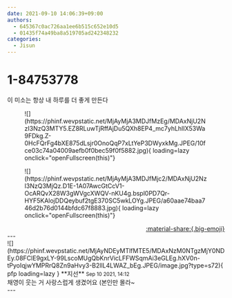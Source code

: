 ```yaml
---
date: 2021-09-10 14:06:39+09:00
authors:
  - 645367c0ac726aa1ee6b515c652e10d5
  - 01435f74a49ba8a519705ad242348232
categories:
  - Jisun
---
```


# 1-84753778

<div class="post-container" markdown="1">
<div class="content-container md-sidebar__scrollwrap" markdown="1">

이 미소는 항상 내 하루를 더 좋게 만든다
<figure markdown="1">
![](https://phinf.wevpstatic.net/MjAyMjA3MDJfMzEg/MDAxNjU2NzI3NzQ3MTY5.EZ8RLuwTjRffAjDu5QXh8EP4_mc7yhLhlIX53Wa9FDkg.Z-0HcFQrFg4bXE875dLsjr0OnoQqP7xLtYeP3DWyxkMg.JPEG/10fce03c74a04009aefb0f0bec59f0f5882.jpg){ loading=lazy onclick="openFullscreen(this)"}
</figure>

<figure markdown="1">
![](https://phinf.wevpstatic.net/MjAyMjA3MDJfMjc2/MDAxNjU2NzI3NzQ3MjQz.D1E-1A07AwcGtCcV1-OcARQvX28W3gWVgcXWQV-nKU4g.bspl0PD7Qr-HYF5KAlojDDQeybuf2tgE370SC5wkLOYg.JPEG/a60aae74baa746d2b76d0144bfdc67f8883.jpg){ loading=lazy onclick="openFullscreen(this)"}
</figure>


</div>
</div>

<div style="text-align: right;" markdown="1">
<a href="https://weverse.io/fromis9/fanpost/1-84753778" style="text-align: right;">:material-share:{.big-emoji}</a>
</div>
---

<div class="comments-container md-sidebar__scrollwrap" markdown="1">
<div class="comment" markdown="1">
<div class='id-container' markdown="1">
![](https://phinf.wevpstatic.net/MjAyNDEyMTlfMTE5/MDAxNzM0NTgzMjY0NDEy.08FClE9gxLY-99LscoMUgQbKnrVicLFFWSqmAi3eGLEg.hXV0n-tPyoIqjwYMPRrQ8Zn9aHvy3-B2llL4LWAZ_bEg.JPEG/image.jpg?type=s72){ pfp loading=lazy }
**<span class="artist">지선</span>** <small>Sep 10 2021, 14:12</small><br>
</div>
<div class='comment-body' markdown="1">
채영이 웃는 거 사랑스럽게 생겼어요 (본인만 몰라~
</div>
</div>
</div>
---
